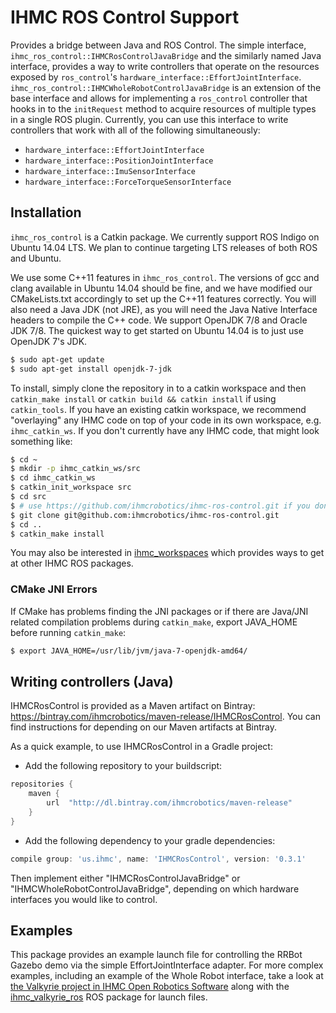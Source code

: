 # IHMC ROS Control Support

Provides a bridge between Java and ROS Control. The simple interface, `ihmc_ros_control::IHMCRosControlJavaBridge` and the similarly named Java interface, provides a way to write controllers that operate on the resources exposed by `ros_control`'s `hardware_interface::EffortJointInterface`. `ihmc_ros_control::IHMCWholeRobotControlJavaBridge` is an extension of the base interface and allows for implementing a `ros_control` controller that hooks in to the `initRequest` method to acquire resources of multiple types in a single ROS plugin. Currently, you can use this interface to write controllers that work with all of the following simultaneously:

- `hardware_interface::EffortJointInterface`
- `hardware_interface::PositionJointInterface`
- `hardware_interface::ImuSensorInterface`
- `hardware_interface::ForceTorqueSensorInterface`

## Installation

`ihmc_ros_control` is a Catkin package. We currently support ROS Indigo on Ubuntu 14.04 LTS. We plan to continue targeting LTS releases of both ROS and Ubuntu.

We use some C++11 features in `ihmc_ros_control`. The versions of gcc and clang available in Ubuntu 14.04 should be fine, and we have modified our CMakeLists.txt accordingly
to set up the C++11 features correctly. You will also need a Java JDK (not JRE), as you will need the Java Native Interface headers to compile the C++ code. We support OpenJDK 7/8 and Oracle JDK 7/8. The quickest way to get started on Ubuntu 14.04 is to just use OpenJDK 7's JDK.

```bash
$ sudo apt-get update
$ sudo apt-get install openjdk-7-jdk
```

To install, simply clone the repository in to a catkin workspace and then `catkin_make install` or `catkin build && catkin install` if using `catkin_tools`.
If you have an existing catkin workspace, we recommend "overlaying" any IHMC code on top of your code in its own workspace, e.g. `ihmc_catkin_ws`. If you don't currently have any IHMC code, that might look something like:

```bash
$ cd ~
$ mkdir -p ihmc_catkin_ws/src
$ cd ihmc_catkin_ws
$ catkin_init_workspace src
$ cd src
$ # use https://github.com/ihmcrobotics/ihmc-ros-control.git if you don't have ssh keys configured on GitHub
$ git clone git@github.com:ihmcrobotics/ihmc-ros-control.git
$ cd ..
$ catkin_make install
```

You may also be interested in [ihmc_workspaces](https://github.com/ihmcrobotics/ihmc_workspaces) which provides ways to get at other IHMC ROS packages.

### CMake JNI Errors
If CMake has problems finding the JNI packages or if there are Java/JNI related compilation problems during `catkin_make`, export JAVA_HOME before running `catkin_make`:

```bash
$ export JAVA_HOME=/usr/lib/jvm/java-7-openjdk-amd64/
```

## Writing controllers (Java)

IHMCRosControl is provided as a Maven artifact on Bintray: https://bintray.com/ihmcrobotics/maven-release/IHMCRosControl. You can find instructions for depending on our Maven artifacts at Bintray.

As a quick example, to use IHMCRosControl in a Gradle project:

- Add the following repository to your buildscript:
```gradle
repositories {
    maven {
        url  "http://dl.bintray.com/ihmcrobotics/maven-release"
    }
}
```
- Add the following dependency to your gradle dependencies:
```gradle
compile group: 'us.ihmc', name: 'IHMCRosControl', version: '0.3.1'
```

Then implement either "IHMCRosControlJavaBridge" or "IHMCWholeRobotControlJavaBridge", depending on which hardware interfaces you would like to control.

## Examples

This package provides an example launch file for controlling the RRBot Gazebo demo via the simple EffortJointInterface adapter. For more complex examples, including an example of the Whole Robot interface, take a look at [the Valkyrie project in IHMC Open Robotics Software](https://github.com/ihmcrobotics/ihmc-open-robotics-software) along with the [ihmc_valkyrie_ros](https://github.com/ihmcrobotics/ihmc_valkyrie_ros) ROS package for launch files.
